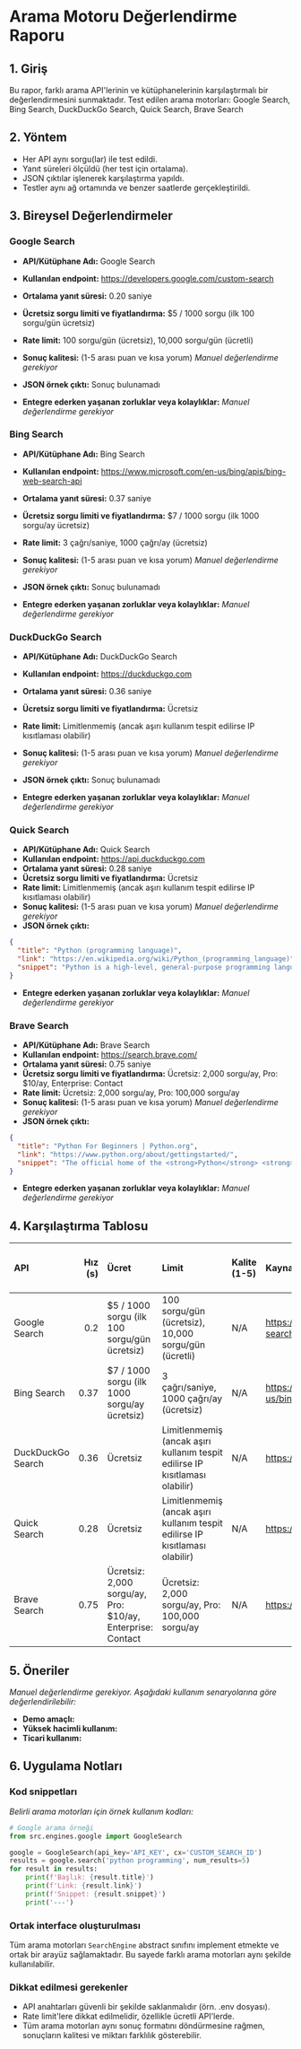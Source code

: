 # Arama Motoru Değerlendirme Raporu

## 1. Giriş
Bu rapor, farklı arama API'lerinin ve kütüphanelerinin karşılaştırmalı bir değerlendirmesini sunmaktadır. Test edilen arama motorları: Google Search, Bing Search, DuckDuckGo Search, Quick Search, Brave Search

## 2. Yöntem
- Her API aynı sorgu(lar) ile test edildi.
- Yanıt süreleri ölçüldü (her test için ortalama).
- JSON çıktılar işlenerek karşılaştırma yapıldı.
- Testler aynı ağ ortamında ve benzer saatlerde gerçekleştirildi.

## 3. Bireysel Değerlendirmeler
### Google Search
- **API/Kütüphane Adı:** Google Search
- **Kullanılan endpoint:** https://developers.google.com/custom-search
- **Ortalama yanıt süresi:** 0.20 saniye
- **Ücretsiz sorgu limiti ve fiyatlandırma:** $5 / 1000 sorgu (ilk 100 sorgu/gün ücretsiz)
- **Rate limit:** 100 sorgu/gün (ücretsiz), 10,000 sorgu/gün (ücretli)
- **Sonuç kalitesi:** (1-5 arası puan ve kısa yorum) *Manuel değerlendirme gerekiyor*
- **JSON örnek çıktı:** Sonuç bulunamadı

- **Entegre ederken yaşanan zorluklar veya kolaylıklar:** *Manuel değerlendirme gerekiyor*

### Bing Search
- **API/Kütüphane Adı:** Bing Search
- **Kullanılan endpoint:** https://www.microsoft.com/en-us/bing/apis/bing-web-search-api
- **Ortalama yanıt süresi:** 0.37 saniye
- **Ücretsiz sorgu limiti ve fiyatlandırma:** $7 / 1000 sorgu (ilk 1000 sorgu/ay ücretsiz)
- **Rate limit:** 3 çağrı/saniye, 1000 çağrı/ay (ücretsiz)
- **Sonuç kalitesi:** (1-5 arası puan ve kısa yorum) *Manuel değerlendirme gerekiyor*
- **JSON örnek çıktı:** Sonuç bulunamadı

- **Entegre ederken yaşanan zorluklar veya kolaylıklar:** *Manuel değerlendirme gerekiyor*

### DuckDuckGo Search
- **API/Kütüphane Adı:** DuckDuckGo Search
- **Kullanılan endpoint:** https://duckduckgo.com
- **Ortalama yanıt süresi:** 0.36 saniye
- **Ücretsiz sorgu limiti ve fiyatlandırma:** Ücretsiz
- **Rate limit:** Limitlenmemiş (ancak aşırı kullanım tespit edilirse IP kısıtlaması olabilir)
- **Sonuç kalitesi:** (1-5 arası puan ve kısa yorum) *Manuel değerlendirme gerekiyor*
- **JSON örnek çıktı:** Sonuç bulunamadı

- **Entegre ederken yaşanan zorluklar veya kolaylıklar:** *Manuel değerlendirme gerekiyor*

### Quick Search
- **API/Kütüphane Adı:** Quick Search
- **Kullanılan endpoint:** https://api.duckduckgo.com
- **Ortalama yanıt süresi:** 0.28 saniye
- **Ücretsiz sorgu limiti ve fiyatlandırma:** Ücretsiz
- **Rate limit:** Limitlenmemiş (ancak aşırı kullanım tespit edilirse IP kısıtlaması olabilir)
- **Sonuç kalitesi:** (1-5 arası puan ve kısa yorum) *Manuel değerlendirme gerekiyor*
- **JSON örnek çıktı:**

```json
{
  "title": "Python (programming language)",
  "link": "https://en.wikipedia.org/wiki/Python_(programming_language)",
  "snippet": "Python is a high-level, general-purpose programming language. Its design philosophy emphasizes code readability with the use of significant indentation. Python is dynamically type-checked and garbage-collected. It supports multiple programming paradigms, including structured, object-oriented and functional programming. It is often described as a \"batteries included\" language due to its comprehensive standard library. Guido van Rossum began working on Python in the late 1980s as a successor to the ABC programming language and first released it in 1991 as Python 0.9.0. Python 2.0 was released in 2000. Python 3.0, released in 2008, was a major revision not completely backward-compatible with earlier versions. Python 2.7.18, released in 2020, was the last release of Python 2. Python consistently ranks as one of the most popular programming languages, and has gained widespread use in the machine learning community."
}
```

- **Entegre ederken yaşanan zorluklar veya kolaylıklar:** *Manuel değerlendirme gerekiyor*

### Brave Search
- **API/Kütüphane Adı:** Brave Search
- **Kullanılan endpoint:** https://search.brave.com/
- **Ortalama yanıt süresi:** 0.75 saniye
- **Ücretsiz sorgu limiti ve fiyatlandırma:** Ücretsiz: 2,000 sorgu/ay, Pro: $10/ay, Enterprise: Contact
- **Rate limit:** Ücretsiz: 2,000 sorgu/ay, Pro: 100,000 sorgu/ay
- **Sonuç kalitesi:** (1-5 arası puan ve kısa yorum) *Manuel değerlendirme gerekiyor*
- **JSON örnek çıktı:**

```json
{
  "title": "Python For Beginners | Python.org",
  "link": "https://www.python.org/about/gettingstarted/",
  "snippet": "The official home of the <strong>Python</strong> <strong>Programming</strong> Language"
}
```

- **Entegre ederken yaşanan zorluklar veya kolaylıklar:** *Manuel değerlendirme gerekiyor*

## 4. Karşılaştırma Tablosu

| API               |   Hız (s) | Ücret                                                      | Limit                                                                        | Kalite (1-5)   | Kaynak Linki                                                  | Lisans Türü / Erişim Durumu   |
|:------------------|----------:|:-----------------------------------------------------------|:-----------------------------------------------------------------------------|:---------------|:--------------------------------------------------------------|:------------------------------|
| Google Search     |      0.2  | $5 / 1000 sorgu (ilk 100 sorgu/gün ücretsiz)               | 100 sorgu/gün (ücretsiz), 10,000 sorgu/gün (ücretli)                         | N/A            | https://developers.google.com/custom-search                   | Kapalı, Ücretli               |
| Bing Search       |      0.37 | $7 / 1000 sorgu (ilk 1000 sorgu/ay ücretsiz)               | 3 çağrı/saniye, 1000 çağrı/ay (ücretsiz)                                     | N/A            | https://www.microsoft.com/en-us/bing/apis/bing-web-search-api | Kapalı, Ücretli (Azure)       |
| DuckDuckGo Search |      0.36 | Ücretsiz                                                   | Limitlenmemiş (ancak aşırı kullanım tespit edilirse IP kısıtlaması olabilir) | N/A            | https://duckduckgo.com                                        | Açık Kaynak, Ücretsiz         |
| Quick Search      |      0.28 | Ücretsiz                                                   | Limitlenmemiş (ancak aşırı kullanım tespit edilirse IP kısıtlaması olabilir) | N/A            | https://api.duckduckgo.com                                    | Açık Kaynak, Ücretsiz         |
| Brave Search      |      0.75 | Ücretsiz: 2,000 sorgu/ay, Pro: $10/ay, Enterprise: Contact | Ücretsiz: 2,000 sorgu/ay, Pro: 100,000 sorgu/ay                              | N/A            | https://search.brave.com/                                     | Kapalı, Ücretli (Freemium)    |

## 5. Öneriler
*Manuel değerlendirme gerekiyor. Aşağıdaki kullanım senaryolarına göre değerlendirilebilir:*

- **Demo amaçlı:** 
- **Yüksek hacimli kullanım:** 
- **Ticari kullanım:** 

## 6. Uygulama Notları
### Kod snippetları
*Belirli arama motorları için örnek kullanım kodları:*

```python
# Google arama örneği
from src.engines.google import GoogleSearch

google = GoogleSearch(api_key='API_KEY', cx='CUSTOM_SEARCH_ID')
results = google.search('python programming', num_results=5)
for result in results:
    print(f'Başlık: {result.title}')
    print(f'Link: {result.link}')
    print(f'Snippet: {result.snippet}')
    print('---')
```

### Ortak interface oluşturulması
Tüm arama motorları `SearchEngine` abstract sınıfını implement etmekte ve ortak bir arayüz sağlamaktadır. Bu sayede farklı arama motorları aynı şekilde kullanılabilir.

### Dikkat edilmesi gerekenler
- API anahtarları güvenli bir şekilde saklanmalıdır (örn. .env dosyası).
- Rate limit'lere dikkat edilmelidir, özellikle ücretli API'lerde.
- Tüm arama motorları aynı sonuç formatını döndürmesine rağmen, sonuçların kalitesi ve miktarı farklılık gösterebilir.
